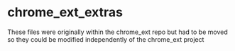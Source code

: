 # chrome_ext_extras

These files were originally within the chrome_ext repo but had to be moved so they could be modified independently of the chrome_ext project
